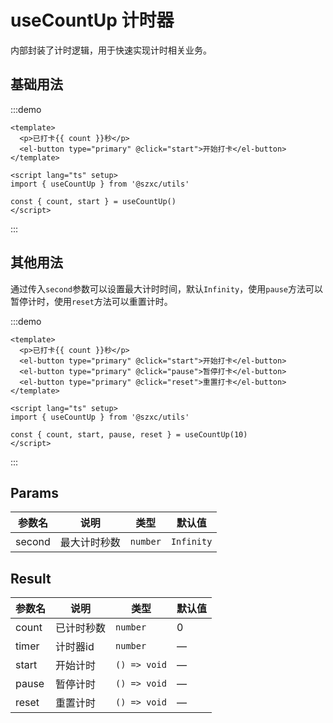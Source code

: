 # useCountUp 计时器

内部封装了计时逻辑，用于快速实现计时相关业务。

## 基础用法

:::demo
```vue
<template>
  <p>已打卡{{ count }}秒</p>
  <el-button type="primary" @click="start">开始打卡</el-button>
</template>

<script lang="ts" setup>
import { useCountUp } from '@szxc/utils'

const { count, start } = useCountUp()
</script>
```
:::

## 其他用法

通过传入`second`参数可以设置最大计时时间，默认`Infinity`，使用`pause`方法可以暂停计时，使用`reset`方法可以重置计时。

:::demo
```vue
<template>
  <p>已打卡{{ count }}秒</p>
  <el-button type="primary" @click="start">开始打卡</el-button>
  <el-button type="primary" @click="pause">暂停打卡</el-button>
  <el-button type="primary" @click="reset">重置打卡</el-button>
</template>

<script lang="ts" setup>
import { useCountUp } from '@szxc/utils'

const { count, start, pause, reset } = useCountUp(10)
</script>
```
:::

## Params

| 参数名 | 说明 | 类型  | 默认值 |
| ------ | ------ | ------ | ------ |
| second | 最大计时秒数 | `number` | `Infinity` |

## Result

| 参数名 | 说明 | 类型 | 默认值 |
| ------ | ------ | ------ | ------ |
| count | 已计时秒数 | `number` | 0 |
| timer | 计时器id | `number` | — |
| start | 开始计时 | `() => void` | — |
| pause | 暂停计时 | `() => void` | — |
| reset | 重置计时 | `() => void` | — |